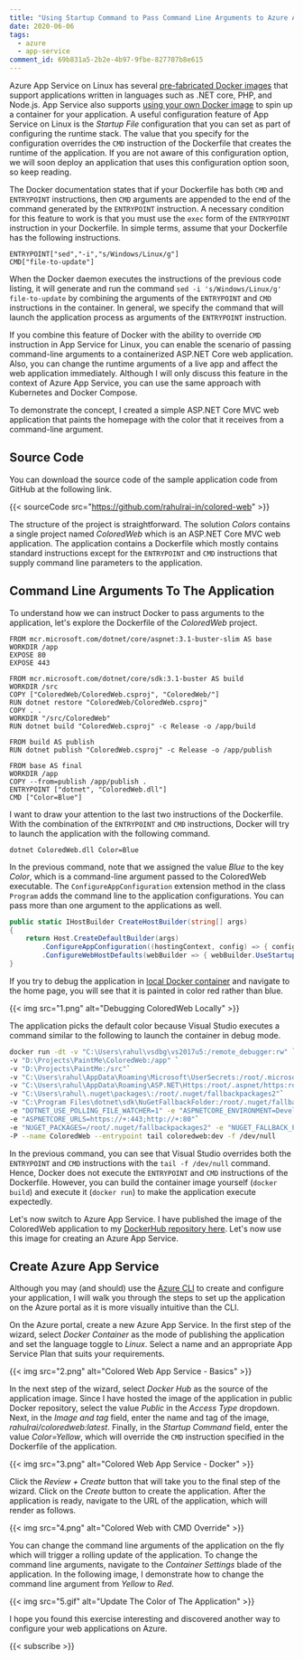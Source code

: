 ```yaml
---
title: "Using Startup Command to Pass Command Line Arguments to Azure App Service for Linux"
date: 2020-06-06
tags:
  - azure
  - app-service
comment_id: 69b831a5-2b2e-4b97-9fbe-827707b8e615
---
```


Azure App Service on Linux has several [pre-fabricated Docker images](https://docs.microsoft.com/en-us/azure/app-service/containers/app-service-linux-faq) that support applications written in languages such as .NET core, PHP, and Node.js. App Service also supports [using your own Docker image](https://docs.microsoft.com/en-us/azure/app-service/containers/quickstart-docker) to spin up a container for your application. A useful configuration feature of App Service on Linux is the _Startup File_ configuration that you can set as part of configuring the runtime stack. The value that you specify for the configuration overrides the `CMD` instruction of the Dockerfile that creates the runtime of the application. If you are not aware of this configuration option, we will soon deploy an application that uses this configuration option soon, so keep reading.

The Docker documentation states that if your Dockerfile has both `CMD` and `ENTRYPOINT` instructions, then `CMD` arguments are appended to the end of the command generated by the `ENTRYPOINT` instruction. A necessary condition for this feature to work is that you must use the `exec` form of the `ENTRYPOINT` instruction in your Dockerfile. In simple terms, assume that your Dockerfile has the following instructions.

```
ENTRYPOINT["sed","-i","s/Windows/Linux/g"]
CMD["file-to-update"]
```

When the Docker daemon executes the instructions of the previous code listing, it will generate and run the command `sed -i 's/Windows/Linux/g' file-to-update` by combining the arguments of the `ENTRYPOINT` and `CMD` instructions in the container. In general, we specify the command that will launch the application process as arguments of the `ENTRYPOINT` instruction.

If you combine this feature of Docker with the ability to override `CMD` instruction in App Service for Linux, you can enable the scenario of passing command-line arguments to a containerized ASP.NET Core web application. Also, you can change the runtime arguments of a live app and affect the web application immediately. Although I will only discuss this feature in the context of Azure App Service, you can use the same approach with Kubernetes and Docker Compose.

To demonstrate the concept, I created a simple ASP.NET Core MVC web application that paints the homepage with the color that it receives from a command-line argument.

## Source Code

You can download the source code of the sample application code from GitHub at the following link.

{{< sourceCode src="https://github.com/rahulrai-in/colored-web" >}}

The structure of the project is straightforward. The solution _Colors_ contains a single project named _ColoredWeb_ which is an ASP.NET Core MVC web application. The application contains a Dockerfile which mostly contains standard instructions except for the `ENTRYPOINT` and `CMD` instructions that supply command line parameters to the application.

## Command Line Arguments To The Application

To understand how we can instruct Docker to pass arguments to the application, let's explore the Dockerfile of the _ColoredWeb_ project.

```
FROM mcr.microsoft.com/dotnet/core/aspnet:3.1-buster-slim AS base
WORKDIR /app
EXPOSE 80
EXPOSE 443

FROM mcr.microsoft.com/dotnet/core/sdk:3.1-buster AS build
WORKDIR /src
COPY ["ColoredWeb/ColoredWeb.csproj", "ColoredWeb/"]
RUN dotnet restore "ColoredWeb/ColoredWeb.csproj"
COPY . .
WORKDIR "/src/ColoredWeb"
RUN dotnet build "ColoredWeb.csproj" -c Release -o /app/build

FROM build AS publish
RUN dotnet publish "ColoredWeb.csproj" -c Release -o /app/publish

FROM base AS final
WORKDIR /app
COPY --from=publish /app/publish .
ENTRYPOINT ["dotnet", "ColoredWeb.dll"]
CMD ["Color=Blue"]
```

I want to draw your attention to the last two instructions of the Dockerfile. With the combination of the `ENTRYPOINT` and `CMD` instructions, Docker will try to launch the application with the following command.

```
dotnet ColoredWeb.dll Color=Blue
```

In the previous command, note that we assigned the value _Blue_ to the key _Color_, which is a command-line argument passed to the ColoredWeb executable. The `ConfigureAppConfiguration` extension method in the class `Program` adds the command line to the application configurations. You can pass more than one argument to the applications as well.

```cs
public static IHostBuilder CreateHostBuilder(string[] args)
{
    return Host.CreateDefaultBuilder(args)
        .ConfigureAppConfiguration((hostingContext, config) => { config.AddCommandLine(args); })
        .ConfigureWebHostDefaults(webBuilder => { webBuilder.UseStartup<Startup>(); });
}
```

If you try to debug the application in [local Docker container](https://docs.microsoft.com/en-us/visualstudio/containers/edit-and-refresh) and navigate to the home page, you will see that it is painted in color red rather than blue.

{{< img src="1.png" alt="Debugging ColoredWeb Locally" >}}

The application picks the default color because Visual Studio executes a command similar to the following to launch the container in debug mode.

```bash
docker run -dt -v "C:\Users\rahul\vsdbg\vs2017u5:/remote_debugger:rw" `
-v "D:\Projects\PaintMe\ColoredWeb:/app" `
-v "D:\Projects\PaintMe:/src"`
-v "C:\Users\rahul\AppData\Roaming\Microsoft\UserSecrets:/root/.microsoft/usersecrets:ro"`
-v "C:\Users\rahul\AppData\Roaming\ASP.NET\Https:/root/.aspnet/https:ro"`
-v "C:\Users\rahul\.nuget\packages\:/root/.nuget/fallbackpackages2"`
-v "C:\Program Files\dotnet\sdk\NuGetFallbackFolder:/root/.nuget/fallbackpackages"`
-e "DOTNET_USE_POLLING_FILE_WATCHER=1" -e "ASPNETCORE_ENVIRONMENT=Development"`
-e "ASPNETCORE_URLS=https://+:443;http://+:80"`
-e "NUGET_PACKAGES=/root/.nuget/fallbackpackages2" -e "NUGET_FALLBACK_PACKAGES=/root/.nuget/fallbackpackages;/root/.nuget/fallbackpackages2"`
-P --name ColoredWeb --entrypoint tail coloredweb:dev -f /dev/null
```

In the previous command, you can see that Visual Studio overrides both the `ENTRYPOINT` and `CMD` instructions with the `tail -f /dev/null` command. Hence, Docker does not execute the `ENTRYPOINT` and `CMD` instructions of the Dockerfile. However, you can build the container image yourself (`docker build`) and execute it (`docker run`) to make the application execute expectedly.

Let's now switch to Azure App Service. I have published the image of the ColoredWeb application to my [DockerHub repository here](https://hub.docker.com/r/rahulrai/coloredweb). Let's now use this image for creating an Azure App Service.

## Create Azure App Service

Although you may (and should) use the [Azure CLI](https://docs.microsoft.com/en-us/cli/azure/install-azure-cli) to create and configure your application, I will walk you through the steps to set up the application on the Azure portal as it is more visually intuitive than the CLI.

On the Azure portal, create a new Azure App Service. In the first step of the wizard, select _Docker Container_ as the mode of publishing the application and set the language toggle to _Linux_. Select a name and an appropriate App Service Plan that suits your requirements.

{{< img src="2.png" alt="Colored Web App Service - Basics" >}}

In the next step of the wizard, select _Docker Hub_ as the source of the application image. Since I have hosted the image of the application in public Docker repository, select the value _Public_ in the _Access Type_ dropdown. Next, in the _Image and tag_ field, enter the name and tag of the image, _rahulrai/coloredweb:latest_. Finally, in the _Startup Command_ field, enter the value _Color=Yellow_, which will override the `CMD` instruction specified in the Dockerfile of the application.

{{< img src="3.png"  alt="Colored Web App Service - Docker" >}}

Click the _Review + Create_ button that will take you to the final step of the wizard. Click on the _Create_ button to create the application. After the application is ready, navigate to the URL of the application, which will render as follows.

{{< img src="4.png"  alt="Colored Web with CMD Override" >}}

You can change the command line arguments of the application on the fly which will trigger a rolling update of the application. To change the command line arguments, navigate to the _Container Settings_ blade of the application. In the following image, I demonstrate how to change the command line argument from _Yellow_ to _Red_.

{{< img src="5.gif"  alt="Update The Color of The Application" >}}

I hope you found this exercise interesting and discovered another way to configure your web applications on Azure.

{{< subscribe >}}
